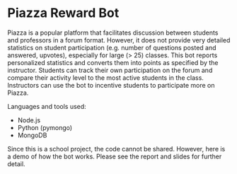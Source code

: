 # Piazza Reward Bot

Piazza is a popular platform that facilitates discussion between students and professors in a forum format. However, it does not provide very detailed statistics on student participation (e.g. number of questions posted and answered, upvotes), especially for large (> 25) classes. This bot reports personalized statistics and converts them into points as specified by the instructor. Students can track their own participation on the forum and compare their activity level to the most active students in the class. Instructors can use the bot to incentive students to participate more on Piazza.

Languages and tools used:
* Node.js
* Python (pymongo)
* MongoDB

Since this is a school project, the code cannot be shared. However, here is a demo of how the bot works. Please see the report and slides for further detail.
